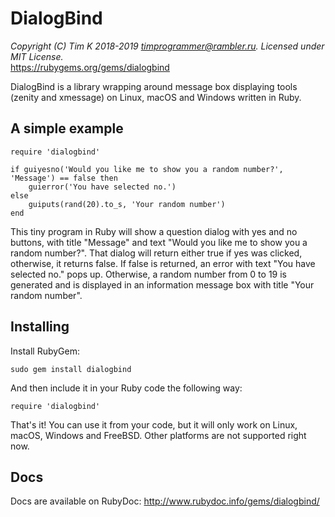 # DialogBind
*Copyright (C) Tim K 2018-2019 <timprogrammer@rambler.ru>. Licensed under MIT License.*<br>
https://rubygems.org/gems/dialogbind

DialogBind is a library wrapping around message box displaying tools (zenity and xmessage) on Linux, macOS and Windows written in Ruby.

## A simple example
```
require 'dialogbind'

if guiyesno('Would you like me to show you a random number?', 'Message') == false then
	guierror('You have selected no.')
else
	guiputs(rand(20).to_s, 'Your random number')
end
```
This tiny program in Ruby will show a question dialog with yes and no buttons, with title "Message" and text "Would you like me to show you a random number?". That dialog will return either true if yes was clicked, otherwise, it returns false. If false is returned, an error with text "You have selected no." pops up. Otherwise, a random number from 0 to 19 is generated and is displayed in an information message box with title "Your random number". 

## Installing
Install RubyGem:
```
sudo gem install dialogbind
```

And then include it in your Ruby code the following way:
```
require 'dialogbind'
```

That's it! You can use it from your code, but it will only work on Linux, macOS, Windows and FreeBSD. Other platforms are not supported right now.

## Docs
Docs are available on RubyDoc: http://www.rubydoc.info/gems/dialogbind/


